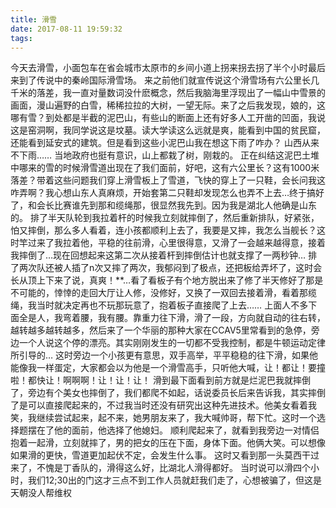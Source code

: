 ```yaml
---
title: 滑雪
date: 2017-08-11 19:59:32
tags:
---
```

 今天去滑雪，小面包车在省会城市太原市的乡间小道上拐来拐去拐了半个小时最后来到了传说中的秦岭国际滑雪场。
    来之前他们就宣传说这个滑雪场有六公里长几千米的落差，我一直对量数词没什麽概念，然后我脑海里浮现出了一幅山中雪景的画面，漫山遍野的白雪，稀稀拉拉的大树，一望无际。来了之后我发现，娘的，这哪有雪？到处都是半截的泥巴山，有些山的断面上还有好多人工开凿的凹面，我说这是窑洞啊，我同学说这是坟墓。读大学读这么远就是爽，能看到中国的贫民窟，还能看到延安式的建筑。但是看到这些小泥巴山我在想这下雨了咋办？
   山西从来不下雨……
    当地政府也挺有意识，山上都栽了树，刚栽的。
   正在纠结这泥巴土堆中哪来的雪的时候滑雪道出现在了我们面前，好吧，这有六公里长？这有1000米落差？带着这些问题我们穿上滑雪板上了雪道，飞快的穿上了一只鞋，会长问我这咋弄啊？我心想山东人真麻烦，开始套第二只鞋却发现怎么也弄不上去…终于搞好了，和会长比赛谁先到那和缆绳那，很显然我先到。因为我是湖北人他确是山东的。
    排了半天队轮到我拉着杆的时候我立刻就摔倒了，然后重新排队，好紧张，怕又摔倒，那么多人看着，连小孩都顺利上去了，我要是又摔，我怎么当舰长？这时竿过来了我拉着他，平稳的往前滑，心里很得意，又滑了一会越来越得意，接着我摔倒了…现在回想起来这第二次从接着杆到摔倒估计也就支撑了一两秒钟… 
    排了两次队还被人插了n次又摔了两次，我郁闷到了极点，还把板给弄坏了，这时会长从顶上下来了说，真爽！**…看了看板子有个地方脱出来了修了半天修好了那是不可能的，悻悻的走回大厅让人修，没修好，又换了一双回去接着滑，看着那缆绳，我当时就决定再也不玩那玩意了，抱着板子直接爬了上去……
    上面人不多下面全是人，我弯着腰，我有腰。靠重力往下滑，滑了一段，方向就自动的往右转，越转越多越转越多，然后来了一个华丽的那种大家在CCAV5里常看到的急停，旁边一个人说这个停的漂亮。其实刚刚发生的一切都不受我控制，都是牛顿运动定律所引导的…
   这时旁边一个小孩更有意思，双手高举，平平稳稳的往下滑，如果他能像我一样蛋定，大家都会以为他是一个滑雪高手，只听他大喊，让！都让！要撞啦！都快让！啊啊啊！让！让！让！
    滑到最下面看到前方就是烂泥巴我就摔倒了，旁边有个美女也摔倒了，我们都爬不如起，话说委员长后来告诉我，其实摔倒了是可以直接爬起来的，不过我当时还没有研究出这种先进技术。他美女看着我笑，我继续尝试起来，起不来，她男朋友来了，我大喊帅哥，帮下忙。这时一个选择题摆在了他的面前，他选择了他媳妇。 
   顺利爬起来了，就看到我旁边一对情侣抱着一起滑，立刻就摔了，男的把女的压在下面，身体下面。他俩大笑。可以想像如果滑的更快，雪道更加起伏不定，会发生什么事。
    这时又看到那一头莫西干过来了，不愧是丁香队的，滑得这么好，比湖北人滑得都好。
    当时说可以滑四个小时，我们12;30出的门这才三点不到工作人员就赶我们走了，心想被骗了，但这是天朝没人帮维权